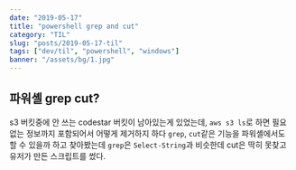 ```yaml
---
date: "2019-05-17"
title: "powershell grep and cut"
category: "TIL"
slug: "posts/2019-05-17-til"
tags: ["dev/til", "powershell", "windows"]
banner: "/assets/bg/1.jpg"
---
```

## 파워셸 grep cut?

s3 버킷중에 안 쓰는 codestar 버킷이 남아있는게 있었는데, `aws s3 ls`로 하면 필요없는 정보까지 포함되어서 어떻게 제거하지 하다 `grep`, `cut`같은 기능을 파워셸에서도 할 수 있을까 하고 찾아봤는데 `grep`은 `Select-String`과 비슷한데 cut은 딱히 못찾고 유저가 만든 스크립트를 썼다.
